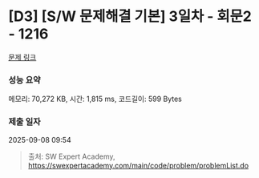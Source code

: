 # [D3] [S/W 문제해결 기본] 3일차 - 회문2 - 1216 

[문제 링크](https://swexpertacademy.com/main/code/problem/problemDetail.do?contestProbId=AV14Rq5aABUCFAYi) 

### 성능 요약

메모리: 70,272 KB, 시간: 1,815 ms, 코드길이: 599 Bytes

### 제출 일자

2025-09-08 09:54



> 출처: SW Expert Academy, https://swexpertacademy.com/main/code/problem/problemList.do